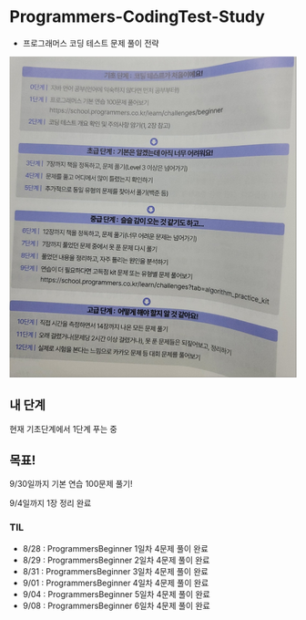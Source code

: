 # Programmers-CodingTest-Study
-  프로그래머스 코딩 테스트 문제 풀이 전략

![프로그래머스 코딩 전략 단계](/BookStudy/img/프로그래머스%20코딩%20전략%20단계.jpg)

## 내 단계
현재 기초단계에서 1단계 푸는 중

## 목표! 
9/30일까지 기본 연습 100문제 풀기!

9/4일까지 1장 정리 완료

### TIL
- 8/28 : ProgrammersBeginner 1일차 4문제 풀이 완료
- 8/29 : ProgrammersBeginner 2일차 4문제 풀이 완료
- 8/31 : ProgrammersBeginner 3일차 4문제 풀이 완료
- 9/01 : ProgrammersBeginner 4일차 4문제 풀이 완료
- 9/04 : ProgrammersBeginner 5일차 4문제 풀이 완료
- 9/08 : ProgrammersBeginner 6일차 4문제 풀이 완료